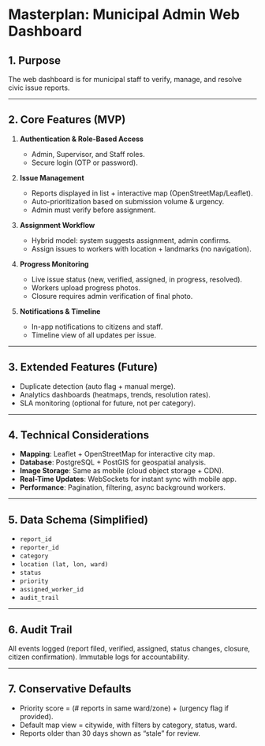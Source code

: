 # Masterplan: Municipal Admin Web Dashboard

## 1. Purpose
The web dashboard is for municipal staff to verify, manage, and resolve civic issue reports.

---

## 2. Core Features (MVP)
1. **Authentication & Role-Based Access**
   - Admin, Supervisor, and Staff roles.
   - Secure login (OTP or password).

2. **Issue Management**
   - Reports displayed in list + interactive map (OpenStreetMap/Leaflet).
   - Auto-prioritization based on submission volume & urgency.
   - Admin must verify before assignment.

3. **Assignment Workflow**
   - Hybrid model: system suggests assignment, admin confirms.
   - Assign issues to workers with location + landmarks (no navigation).

4. **Progress Monitoring**
   - Live issue status (new, verified, assigned, in progress, resolved).
   - Workers upload progress photos.
   - Closure requires admin verification of final photo.

5. **Notifications & Timeline**
   - In-app notifications to citizens and staff.
   - Timeline view of all updates per issue.

---

## 3. Extended Features (Future)
- Duplicate detection (auto flag + manual merge).
- Analytics dashboards (heatmaps, trends, resolution rates).
- SLA monitoring (optional for future, not per category).

---

## 4. Technical Considerations
- **Mapping**: Leaflet + OpenStreetMap for interactive city map.
- **Database**: PostgreSQL + PostGIS for geospatial analysis.
- **Image Storage**: Same as mobile (cloud object storage + CDN).
- **Real-Time Updates**: WebSockets for instant sync with mobile app.
- **Performance**: Pagination, filtering, async background workers.

---

## 5. Data Schema (Simplified)
- `report_id`
- `reporter_id`
- `category`
- `location (lat, lon, ward)`
- `status`
- `priority`
- `assigned_worker_id`
- `audit_trail`

---

## 6. Audit Trail
All events logged (report filed, verified, assigned, status changes, closure, citizen confirmation). Immutable logs for accountability.

---

## 7. Conservative Defaults
- Priority score = (# reports in same ward/zone) + (urgency flag if provided).
- Default map view = citywide, with filters by category, status, ward.
- Reports older than 30 days shown as “stale” for review.
